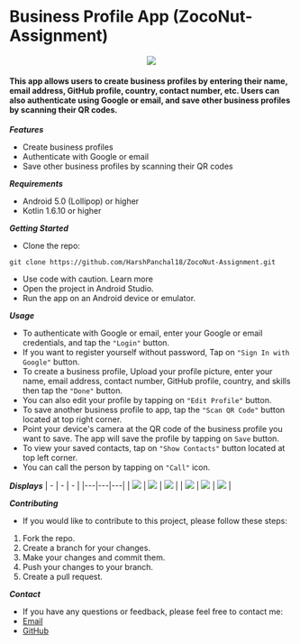 # Business Profile App (ZocoNut-Assignment)
<p align="center"><img src="/app/src/main/res/drawable/zoconut_logo.png"/></p>

#### This app allows users to create business profiles by entering their name, email address, GitHub profile, country, contact number, etc. Users can also authenticate using Google or email, and save other business profiles by scanning their QR codes.

_***Features***_
* Create business profiles
* Authenticate with Google or email
* Save other business profiles by scanning their QR codes

_***Requirements***_
* Android 5.0 (Lollipop) or higher
* Kotlin 1.6.10 or higher

_***Getting Started***_
* Clone the repo:
```
git clone https://github.com/HarshPanchal18/ZocoNut-Assignment.git
```
* Use code with caution. Learn more
* Open the project in Android Studio.
* Run the app on an Android device or emulator.

_***Usage***_
* To authenticate with Google or email, enter your Google or email credentials, and tap the `"Login"` button.
* If you want to register yourself without password, Tap on `"Sign In with Google"` button.
* To create a business profile, Upload your profile picture, enter your name, email address, contact number, GitHub profile, country, and skills then tap the `"Done"` button.
* You can also edit your profile by tapping on `"Edit Profile"` button.
* To save another business profile to app, tap the `"Scan QR Code"` button located at top right corner.
* Point your device's camera at the QR code of the business profile you want to save. The app will save the profile by tapping on `Save` button.
* To view your saved contacts, tap on `"Show Contacts"` button located at top left corner.
* You can call the person by tapping on `"Call"` icon.

_***Displays***_
| - | - | - |
|---|---|---|
| ![](/Snaps/ScreenshotSplash.png) | ![](/Snaps/ScreenshotLogin.png) | ![](/Snaps/ScreenshotRegister.png) |
| ![](/Snaps/ScreenshotHome.png) | ![](/Snaps/ScreenshotQR.png) | ![](/Snaps/ScreenshotContact.png) |

_***Contributing***_
* If you would like to contribute to this project, please follow these steps:
1. Fork the repo.
2. Create a branch for your changes.
3. Make your changes and commit them.
4. Push your changes to your branch.
5. Create a pull request.

_***Contact***_
* If you have any questions or feedback, please feel free to contact me:
* [Email](mailto:harshhhh1803@gmail.com)
* [GitHub](https://github.com/HarshPanchal18)
